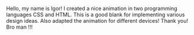 Hello, my name is Igor!
I created a nice animation in two programming languages ​​CSS and HTML.
This is a good blank for implementing various design ideas.
Also adapted the animation for different devices!
Thank you!
Bro man
!!!
